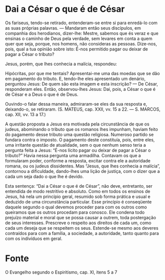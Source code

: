 # Dai a César o que é de César

Os fariseus, tendo-se retirado, entenderam-se entre si para enredá-lo com as suas próprias palavras. — Mandaram então seus discípulos, em companhia dos herodianos, dizer-lhe: Mestre, sabemos que és veraz e que ensinas o caminho de Deus pela verdade, sem levares em conta a quem quer que seja, porque, nos homens, não consideras as pessoas. Dize-nos, pois, qual a tua opinião sobre isto: É-nos permitido pagar ou deixar de pagar a César o tributo? 

Jesus, porém, que lhes conhecia a malícia, respondeu:

Hipócritas, por que me tentais? Apresentai-me uma das moedas que se dão em pagamento do tributo. E, tendo-lhe eles apresentado um denário, perguntou Jesus: De quem são esta imagem e esta inscrição? — De César, responderam eles. Então, observou-lhes Jesus: Dai, pois, a César o que é de César e a Deus o que é de Deus.

Ouvindo-o falar dessa maneira, admiraram-se eles da sua resposta e, deixando-o, se retiraram. (S. MATEUS, cap. XXII, vv. 15 a 22. — S. MARCOS, cap. XII, vv. 13 a 17.)

A questão proposta a Jesus era motivada pela circunstância de que os judeus, abominando o tributo que os romanos lhes impunham, haviam feito do pagamento desse tributo uma questão religiosa. Numeroso partido se fundara contra o imposto. O pagamento deste constituía, pois, entre eles, uma irritante questão de atualidade, sem o que nenhum senso teria a pergunta feita a Jesus: “É-nos lícito pagar ou deixar de pagar a César o tributo?” Havia nessa pergunta uma armadilha. Contavam os que a formularam poder, conforme a resposta, excitar contra ele a autoridade romana, ou os judeus dissidentes. Mas “Jesus, que lhes conhecia a malícia”, contornou a dificuldade, dando-lhes uma lição de justiça, com o dizer que a cada um seja dado o que lhe é devido. 

Esta sentença: “Dai a César o que é de César”, não deve, entretanto, ser entendida de modo restritivo e absoluto. Como em todos os ensinos de Jesus, há nela um princípio geral, resumido sob forma prática e usual e deduzido de uma circunstância particular. Esse princípio é conseqüente daquele segundo o qual devemos proceder para com os outros como queiramos que os outros procedam para conosco. Ele condena todo prejuízo material e moral que se possa causar a outrem, toda postergação de seus interesses. Prescreve o respeito aos direitos de cada um, como cada um deseja que se respeitem os seus. Estende-se mesmo aos deveres contraídos para com a família, a sociedade, a autoridade, tanto quanto para com os indivíduos em geral.

# Fonte
O Evangelho segundo o Espiritismo, cap. XI, itens 5 a 7